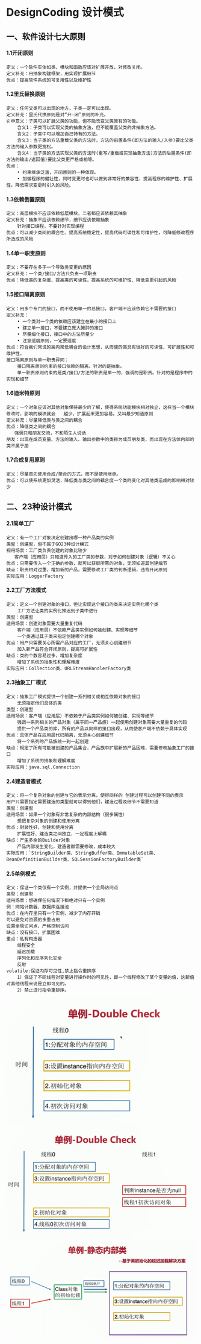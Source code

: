 # DesignCoding 设计模式
## 一、软件设计七大原则 
#### 1.1开闭原则    
	定义：一个软件实体如类、模块和函数应该对扩展开放，对修改关闭。    
	定义补充：用抽象构建框架，用实现扩展细节    
	优点：提高软件系统的可复用性以及维护性
#### 1.2里氏替换原则    
	定义：任何父类可以出现的地方，子类一定可以出现。    
	定义补充：里氏代换原则是对“开-闭”原则的补充。    
	引申意义：子类可以扩展父类的功能，但不能改变父类原有的功能。    
	    含义1：子类可以实现父类的抽象方法，但不能覆盖父类的非抽象方法。    
	    含义2：子类中可以增加自己特有的方法。    
	    含义3：当子类的方法重载父类的方法时，方法的前置条件(即方法的输入/入参)要比父类方法的输入参数更宽松。    
	    含义4：当子类的方法实现父类的方法时(重写/重载或实现抽象方法)方法的后置条件(即方法的输出/返回值)要比父类更严格或相等。    
	优点：    
		• 约束继承泛滥，开闭原则的一种体现。    
		• 加强程序的健壮性，同时变更时也可以做到非常好的兼容性、提高程序的维护性、扩展性。降低需求变更时引入的风险。 
#### 1.3依赖倒置原则    
	定义：高层模块不应该依赖低层模块，二者都应该依赖其抽象    
	定义补充：抽象不应该依赖细节，细节应该依赖抽象    
		针对接口编程，不要针对实现编程    
	优点：可以减少类间的耦合性、提高系统稳定性，提高代码可读性和可维护性，可降低修改程序所造成的风险
#### 1.4单一职责原则    
	定义：不要存在多于一个导致类变更的原因    
	定义补充：一个类/接口/方法只负责一项职责    
	优点：降低类的复杂度、提高类的可读性，提高系统的可维护性、降低变更引起的风险 
#### 1.5接口隔离原则    
	定义：用多个专门的接口，而不使用单一的总接口，客户端不应该依赖它不需要的接口    
	定义补充：    
		• 一个类对一个类的依赖应该建立在最小的接口上    
		• 建立单一接口，不要建立庞大臃肿的接口    
		• 尽量细化接口，接口中的方法尽量少    
		• 注意适度原则，一定要适度    
	优点：符合我们常说的高内聚低耦合的设计思想，从而使的类具有很好的可读性、可扩展性和可维护性。    
	接口隔离原则与单一职责异同：    
		接口隔离原则约束的接口依赖的隔离。针对的是抽象。    
		单一职责原则约束的是类/接口/方法的职责是单一的，强调的是职责。针对的是程序中的实现和细节 
#### 1.6迪米特原则    
	定义：一个对象应该对其他对象保持最少的了解，使得系统功能模块相对独立，这样当一个模块修改时，影响的模块就会	越少，扩展起来更加容易。又叫最少知道原则    
	定义补充：尽量降低类与类之间的耦合    
	优点：降低类之间的耦合    
	   强调只和朋友交流，不和陌生人说话    
	朋友：出现在成员变量、方法的输入、输出参数中的类称为成员朋友类，而出现在方法体内部的类不属于朋
#### 1.7合成复用原则    
	定义：尽量首先使用合成/聚合的方式，而不是使用继承。    
	优点：可以使系统更加灵活，降低类与类之间的藕合度一个类的变化对其他类造成的影响相对较少 
## 二、23种设计模式 
#### 2.1简单工厂    
	定义：有一个工厂对象决定创建出哪一种产品类的实例    
	类型：创建型，但不属于GO23种设计模式    
	视用场景：工厂类负责创建的对象比较少    
	   客户端（应用层）只知道传入的工厂类的参数，对于如何创建对象（逻辑）不关心    
	优点：只需要传入一个正确的参数，就可以获取所需的对象，无须知道其创建细节    
	缺点：职责相对过重，增加新的产品，需要修改工厂类的判断逻辑，违背开闭原则    
	实际应用：LoggerFactory 
#### 2.2工厂方法模式    
    定义：定义一个创建对象的接口，但让实现这个接口的类来决定实例化哪个类    
        工厂方法让类的实例化推迟到子类中进行    
    类型：创建型    
    适用场景：创建对象需要大量重复代码    
        客户端（应用层）不依赖产品类实例如何被创建、实现等细节    
        一个类通过其子类来指定创建哪个对象    
    优点：用户只需要关心所需产品对应的工厂，无须关心创建细节    
        加入新产品符合开闭原则，提高可扩展性    
    缺点：类的个数容易过多，增加复杂度    
        增加了系统的抽象性和理解难度    
    实际应用：Collection类、URLStreamHandlerFactory类 
#### 2.3抽象工厂模式    
	定义：抽象工厂模式提供一个创建一系列相关或相互依赖对象的接口    
	    无须指定他们具体的类    
	类型：创建型    
	适用场景：客户端（应用层）不依赖于产品类实例如何被创建、实现等细节    
	    强调一系列相关的产品对象（属于同一产品族）一起使用创建对象需要大量重复的代码    
	    提供一个产品类的库，所有的产品以同样的接口出现，从而使客户端不依赖于具体实现    
	优点：具体产品在应用层代码隔离，无须关心创建细节    
	    将一个系列的产品族统一到一起创建    
	缺点：规定了所有可能被创建的产品集合，产品族中扩展新的产品困难，需要修改抽象工厂的接口    
	    增加了系统的抽象和理解难度    
	实际应用：java.sql.Connection
#### 2.4建造者模式  
	定义：将一个复杂对象的创建与它的表示分离，使得同样的 创建过程可以创建不同的表示    
	用户只需要指定需要建造的类型就可以得到他们，建造过程及细节不需要知道    
	类型：创建型    
	适用场景：如果一个对象有非常复杂的内部结构（很多属性）    
	    想把复杂对象的创建和使用分离    
	优点：封装性好，创建和使用分离    
	    扩展性好、建造类之间独立、一定程度上解耦    
	缺点：产生多余的Builder对象    
	    产品内部发生变化，建造者都需要修改，成本较大    
	实际应用：`StringBuilder类、StringBuffer类、ImmutableSet类、BeanDefinitionBuilder类、SQLSessionFactoryBuilder类`  
#### 2.5单例模式    
	定义：保证一个类仅有一个实例，并提供一个全局访问点    
	类型：创建型    
	适用场景：想确保任何情况下都绝对只有一个实例   
	例：网站计数器、数据库连接池    
	优点：在内存里只有一个实例，减少了内存开销    
	可以避免对资源的多重占用    
	设置全局访问点，严格控制访问    
	缺点：没有接口，扩展困难    
	重点：私有构造器    
		线程安全    
		延迟加载    
		序列化和反序列化安全    
		反射    
	volatile:保证内存可见性,禁止指令重排序
		1）保证了不同线程对变量进行操作时的可见性，即一个线程修改了某个变量的值，这新值对其他线程来说是立即可见的。
		2）禁止进行指令重排序。
![单例DoubleCheck单线程](./images/singleton_2020-05-16_17-07-10.png)
![单例DoubleCheck多线程](./images/singleton_2020-05-16_17-08-37.png)
![静态内部类](./images/singleton_2020-05-16_17-21-36.png)